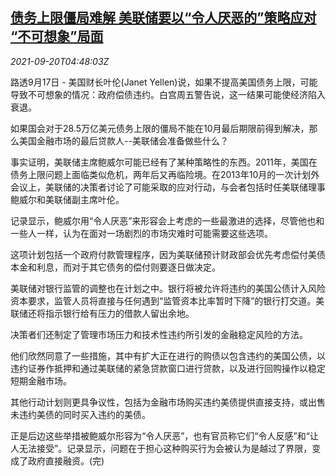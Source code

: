 <!--1632114062000-->
[债务上限僵局难解 美联储要以“令人厌恶的”策略应对 “不可想象”局面](https://cn.reuters.com/article/us-fed-bond-outlook-0920-idCNKBS2GG060)
------

<div><i>2021-09-20T04:48:03Z</i></div><p>路透9月17日 - 美国财长叶伦(Janet Yellen)说，如果不提高美国债务上限，可能导致不可想象的情况：政府偿债违约。白宫周五警告说，这一结果可能使经济陷入衰退。</p><p>如果国会对于28.5万亿美元债务上限的僵局不能在10月最后期限前得到解决，那么美国金融市场的最后贷款人--美联储会准备做些什么？</p><p>事实证明，美联储主席鲍威尔可能已经有了某种策略性的东西。2011年，美国在债务上限问题上面临类似危机，两年后又再临险境。在2013年10月的一次计划外会议上，美联储的决策者讨论了可能采取的应对行动，与会者包括时任美联储理事鲍威尔和美联储副主席叶伦。</p><p>记录显示，鲍威尔用“令人厌恶”来形容会上考虑的一些最激进的选择，尽管他也和一些人一样，认为在面对一场剧烈的市场灾难时可能需要这些选项。</p><p>这项计划包括一个政府付款管理程序，因为美联储预计财政部会优先考虑偿付美债本金和利息，而对于其它债务的偿付则要逐日做决定。</p><p>美联储对银行监管的调整也在计划之中。银行将被允许将违约的美国公债计入风险资本要求，监管人员将直接与任何遇到“监管资本比率暂时下降”的银行打交道。美联储还将指示银行给有压力的借款人留出余地。</p><p>决策者们还制定了管理市场压力和技术性违约所引发的金融稳定风险的方法。</p><p>他们欣然同意了一些措施，其中有扩大正在进行的购债以包含违约的美国公债，以违约证券作抵押和通过美联储的紧急贷款窗口进行贷款，以及进行回购操作以稳定短期金融市场。</p><p>其他行动计划则更具争议性，包括为金融市场购买违约美债提供直接支持，或出售未违约美债的同时买入违约的美债。</p><p>正是后边这些举措被鲍威尔形容为“令人厌恶”，也有官员称它们“令人反感”和“让人无法接受”。记录显示，问题在于担心这种购买行为会被认为是越过了界限，变成了政府直接融资。(完)</p>
